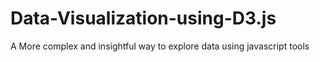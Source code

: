 # Data-Visualization-using-D3.js
A More complex and insightful way to explore data using javascript tools
